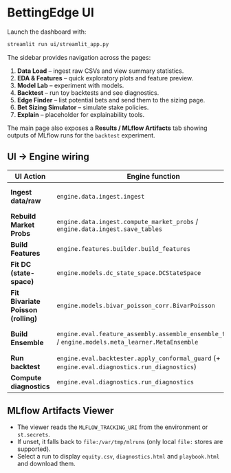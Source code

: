 # BettingEdge UI

Launch the dashboard with:

```bash
streamlit run ui/streamlit_app.py
```

The sidebar provides navigation across the pages:

1. **Data Load** – ingest raw CSVs and view summary statistics.
2. **EDA & Features** – quick exploratory plots and feature preview.
3. **Model Lab** – experiment with models.
4. **Backtest** – run toy backtests and see diagnostics.
5. **Edge Finder** – list potential bets and send them to the sizing page.
6. **Bet Sizing Simulator** – simulate stake policies.
7. **Explain** – placeholder for explainability tools.

The main page also exposes a **Results / MLflow Artifacts** tab showing outputs of
MLflow runs for the `backtest` experiment.

## UI → Engine wiring

| UI Action | Engine function | Artifacts shown |
| --- | --- | --- |
| **Ingest data/raw** | `engine.data.ingest.ingest` | DuckDB tables (`matches`, `odds_1x2_pre`, ...) |
| **Rebuild Market Probs** | `engine.data.ingest.compute_market_probs` / `engine.data.ingest.save_tables` | `market_probs_pre`, `market_probs_close` tables |
| **Build Features** | `engine.features.builder.build_features` | `features` table |
| **Fit DC (state-space)** | `engine.models.dc_state_space.DCStateSpace` | predictions, state snapshot |
| **Fit Bivariate Poisson (rolling)** | `engine.models.bivar_poisson_corr.BivarPoisson` | predicted probabilities |
| **Build Ensemble** | `engine.eval.feature_assembly.assemble_ensemble_features` / `engine.models.meta_learner.MetaEnsemble` | blended probabilities, reliability plot |
| **Run backtest** | `engine.eval.backtester.apply_conformal_guard` (+ `engine.eval.diagnostics.run_diagnostics`) | `equity.csv`, `diagnostics.html` |
| **Compute diagnostics** | `engine.eval.diagnostics.run_diagnostics` | `diagnostics.html` |

## MLflow Artifacts Viewer

- The viewer reads the `MLFLOW_TRACKING_URI` from the environment or `st.secrets`.
- If unset, it falls back to `file:/var/tmp/mlruns` (only local `file:` stores are supported).
- Select a run to display `equity.csv`, `diagnostics.html` and `playbook.html` and download them.
